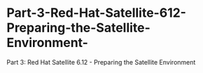 # Part-3-Red-Hat-Satellite-612-Preparing-the-Satellite-Environment-
Part 3: Red Hat Satellite 6.12 - Preparing the Satellite Environment
